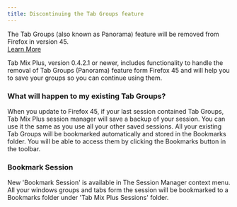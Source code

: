 ```yaml
---
title: Discontinuing the Tab Groups feature
---
```


The Tab Groups (also known as Panorama) feature will be removed from Firefox in version 45.<br />
[Learn More](https://support.mozilla.org/en-US/kb/tab-groups-removal)

Tab Mix Plus, version 0.4.2.1 or newer, includes functionality to handle the removal of Tab Groups
(Panorama) feature form Firefox 45 and will help you to save your groups so you can continue using
them.

### What will happen to my existing Tab Groups?

When you update to Firefox 45, if your last session contained Tab Groups, Tab Mix Plus session
manager will save a backup of your session. You can use it the same as you use all your other saved
sessions. All your existing Tab Groups will be bookmarked automatically and stored in the Bookmarks
folder. You will be able to access them by clicking the Bookmarks button in the toolbar.

### Bookmark Session

New 'Bookmark Session' is available in The Session Manager context menu. All your windows groups and
tabs form the session will be bookmarked to a Bookmarks folder under 'Tab Mix Plus Sessions' folder.
